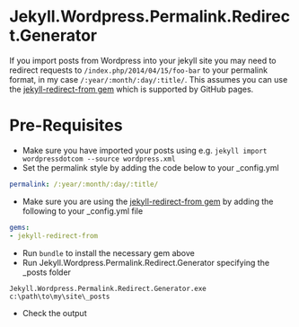 Jekyll.Wordpress.Permalink.Redirect.Generator
=============================================

If you import posts from Wordpress into your jekyll site you may need to redirect requests to `/index.php/2014/04/15/foo-bar` to your permalink format, in my case `/:year/:month/:day/:title/`. This assumes you can use the [jekyll-redirect-from gem](https://github.com/jekyll/jekyll-redirect-from) which is supported by GitHub pages.

# Pre-Requisites

* Make sure you have imported your posts using e.g. `jekyll import wordpressdotcom --source wordpress.xml`
* Set the permalink style by adding the code below to your _config.yml
```YAML
permalink: /:year/:month/:day/:title/
```
* Make sure you are using the [jekyll-redirect-from gem](https://github.com/jekyll/jekyll-redirect-from) by adding the following to your _config.yml file
```YAML
gems:
- jekyll-redirect-from
```
* Run `bundle` to install the necessary gem above
* Run Jekyll.Wordpress.Permalink.Redirect.Generator specifying the _posts folder
```
Jekyll.Wordpress.Permalink.Redirect.Generator.exe c:\path\to\my\site\_posts
```
* Check the output



